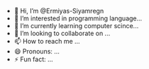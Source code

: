 - 👋 Hi, I’m @Ermiyas-Siyamregn
- 👀 I’m interested in programming language...
- 🌱 I’m currently learning computer scince...
- 💞️ I’m looking to collaborate on ...
- 📫 How to reach me ...
- 😄 Pronouns: ...
- ⚡ Fun fact: ...

<!---
Ermiyas-Siyamregn/Ermiyas-Siyamregn is a ✨ special ✨ repository because its `README.md` (this file) appears on your GitHub profile.
You can click the Preview link to take a look at your changes.
--->
